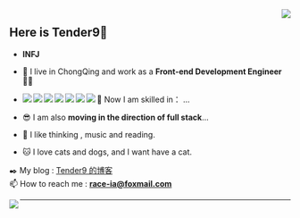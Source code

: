 <!-- @format -->

<img align="right" src="https://count.getloli.com/get/@Tender9?theme=rule34" />

## Here is Tender9👋

-   **INFJ**

-   🔭 I live in ChongQing and work as a **Front-end Development Engineer** 👨‍💻

-   🛶 Now I am skilled in： <img align="left" src="https://img.shields.io/badge/-HTML5-E34F26?style=flat-square&logo=html5&logoColor=white" /><img align="left" src="https://img.shields.io/badge/-CSS3-264ce3?style=flat-square&logo=css3" /><img align="left"  src="https://img.shields.io/badge/-JavaScript-F7DF1E?style=flat-square&logo=javascript&logoColor=black" /><img align="left" src="https://img.shields.io/badge/-Vue-3fb984?style=flat-square&logo=vue" /><img align="left" src="https://img.shields.io/badge/-React-087ea4?style=flat-square&logo=React" /><img align="left" src="https://img.shields.io/badge/-Webpack-blue?style=flat-square&logo=Webpack" /><img align="left" src="https://img.shields.io/badge/-Vite-DCDCDC?style=flat-square&logo=Vite" />...

-   😎 I am also **moving in the direction of full stack**...

-   🤔 I like thinking , music and reading.

-   🐱 I love cats and dogs, and I want have a cat.

✒️ My blog : [Tender9 的博客](https://Tender9.github.io/blog/)
<br />
📫 How to reach me : **race-ia@foxmail.com**
    <div>
      <img align="left" src="https://github-readme-stats.vercel.app/api/top-langs/?username=Tender9" />
    </div>









<hr />


